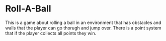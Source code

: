 # Roll-A-Ball
This is a game about rolling a ball in an environment that has obstacles and walls that the player can go thorugh and jump over. There is a point system that if the player collects all points they win.
